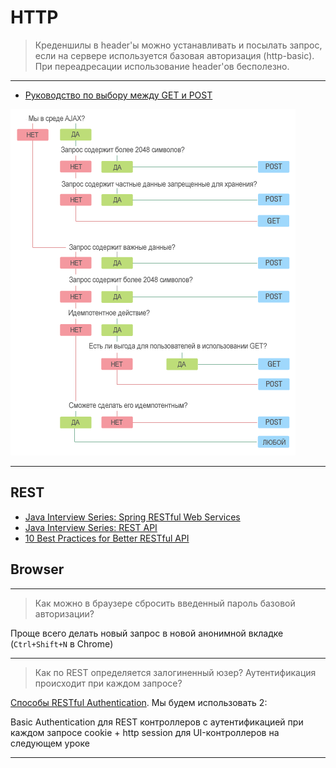 # HTTP

> Креденшилы в header'ы можно устанавливать и посылать запрос, если на сервере используется базовая авторизация (http-basic).
> При переадресации использование header'ов бесполезно.

***

* [Руководство по выбору между GET и POST](https://handynotes.ru/2009/08/get-versus-post.html)

![img](https://raw.githubusercontent.com/SergiaS/programmer-tech-wiki/master/src/main/resources/img/get-vs-post.png)

***

## REST
* [Java Interview Series: Spring RESTful Web Services](https://medium.com/@.midi/interview-questions-on-spring-restful-web-services-86d0e5e28a14)
* [Java Interview Series: REST API](https://medium.com/@.midi/rest-api-interview-questions-2f2ef9329a13)
* [10 Best Practices for Better RESTful API](https://medium.com/@mwaysolutions/10-best-practices-for-better-restful-api-cbe81b06f291)


## Browser

***

> Как можно в браузере сбросить введенный пароль базовой авторизации?

Проще всего делать новый запрос в новой анонимной вкладке (`Ctrl+Shift+N` в Chrome)

***

> Как по REST определяется залогиненный юзер?
> Аутентификация происходит при каждом запросе?

[Способы RESTful Authentication](https://stackoverflow.com/questions/319530/restful-authentication).
Мы будем использовать 2:

Basic Authentication для REST контроллеров с аутентификацией при каждом запросе
cookie + http session для UI-контроллеров на следующем уроке

***



